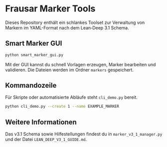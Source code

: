 # Frausar Marker Tools

Dieses Repository enthält ein schlankes Toolset zur Verwaltung von Markern im YAML-Format nach dem Lean‑Deep 3.1 Schema.

## Smart Marker GUI

```bash
python smart_marker_gui.py
```

Mit der GUI kannst du schnell Vorlagen erzeugen, Marker bearbeiten und validieren. Die Dateien werden im Ordner `markers` gespeichert.

## Kommandozeile

Für Skripte oder automatisierte Abläufe steht `cli_demo.py` bereit.

```bash
python cli_demo.py --create 1 --name EXAMPLE_MARKER
```

## Weitere Informationen

Das v3.1 Schema sowie Hilfestellungen findest du in `marker_v3_1_manager.py` und der Datei `LEAN_DEEP_V3_1_GUIDE.md`.
